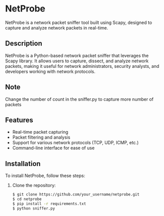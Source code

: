 # NetProbe

NetProbe is a network packet sniffer tool built using Scapy, designed to capture and analyze network packets in real-time.

## Description

NetProbe is a Python-based network packet sniffer that leverages the Scapy library. It allows users to capture, dissect, and analyze network packets, making it useful for network administrators, security analysts, and developers working with network protocols.

## Note

Change the number of count in the sniffer.py to capture more number of packets

## Features

- Real-time packet capturing
- Packet filtering and analysis
- Support for various network protocols (TCP, UDP, ICMP, etc.)
- Command-line interface for ease of use

## Installation

To install NetProbe, follow these steps:

1. Clone the repository:

   ```bash
   $ git clone https://github.com/your_username/netprobe.git
   $ cd netprobe
   $ pip install -r requirements.txt
   $ python sniffer.py
